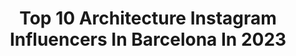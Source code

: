 ---
title: Top 10 Architecture Instagram Influencers In Barcelona In 2023
description: >-
  Find top architecture Instagram influencers in Barcelona in 2023. Most popular hashtags: #architecture #barcelona #ig #catalunya.
platform: Instagram
hits: 55
text_top: See the top-rated Instagram accounts on inBeat.
text_bottom: inBeat aggregates 55 Instagram influencers like this in Barcelona, Spain for you to connect with.
profiles:
  - username: "nil.monro"
    fullname: >-
      Nil Monró 😎
    bio: >-
      👨🏻‍💻 creativo 📩 info@nilmonro.com
    location: "Spain"
    followers: 60796
    engagement: 76
    commentsToLikes: 0.033531
    id: ckf5n5h81wtrv0j2317p3t71z
    verified: false
    hashtags: "#architecture, #barcelona, #tb, #sardegna"
  - username: "joanoriolfibla"
    fullname: >-
      Joan Oriol Fibla
    bio: >-
      Soy producto de la cultura occidental. Politólogo, catalán, republicano y europeo. Critico cuanto conozco, pero no conozco tanto. #barcelona #plants
    location: "Spain"
    followers: 7018
    engagement: 859
    commentsToLikes: 0.009153
    id: ck5zvf8f744gm0i145gkzxudr
    verified: false
    hashtags: "#architecture, #plants, #barcelona, #santjordi"
  - username: "yamildoval"
    fullname: >-
      Yamil Doval
    bio: >-
      📍 Based in Barcelona 📷 Architecture & pretty places 💙 Galego ⬇️ Prints & Presets ⬇️
    location: "Spain"
    followers: 6936
    engagement: 1319
    commentsToLikes: 0.033526
    id: ck6u7v27fnt470j718mz0eoun
    verified: false
    hashtags: "#galicia, #citiesoftheworld, #europedestinations, #lebeauvoyage"
  - username: "josepferrando_architecture"
    fullname: >-
      Josep Ferrando
    bio: >-
      BARCELONA BASED ARCHITECTURE STUDIO
    location: "Spain"
    followers: 35444
    engagement: 221
    commentsToLikes: 0.031317
    id: ck0uc68eug6vj0i19ppcwutpv
    verified: false
    hashtags: "#josepferrando, #wood, #moiane, #josepferrandoarchitecture"
  - username: "cityofbarcelona"
    fullname: >-
      CITY OF BARCELONA
    bio: >-
      💁🏻‍♀️Hi! I’m Donna! 📍Barcelona 📷 Iphone Only #cityofbarcelona
    location: "Spain"
    followers: 65913
    engagement: 451
    commentsToLikes: 0.018094
    id: ck0ucve8vht3i0i194bqml6iv
    verified: false
    hashtags: "#facade, #building, #barna, #catalun"
  - username: "maxibellucci"
    fullname: >-
      Maxi Bellucci
    bio: >-
      🧑🏼‍🚀 Creador audiovisual 🇪🇸 Barcelona | España ⬇️ Mirá mi portfolio ⬇️
    location: "Spain"
    followers: 14620
    engagement: 732
    commentsToLikes: 0.034290
    id: ck0w3uqv1vdrx0i194rref5ii
    verified: false
    hashtags: "#igbuenosaires, #barcelonainspira, #visto, #vivirenbuenosaires"
  - username: "adriagoulaphoto"
    fullname: >-
      Adria Goula Photo
    bio: >-
      Architecture photographer based in Barcelona #architecturephotography #barcelona
    location: "Spain"
    followers: 32442
    engagement: 216
    commentsToLikes: 0.019169
    id: ck0uc6b2bg7a30i19ct5lcc37
    verified: false
    hashtags: "#architectureporn, #architecturedesign, #adriagoulaphoto, #architecturephotography"
  - username: "peribet"
    fullname: >-
      Pedro
    bio: >-
      Barcelona Ⓜ️@raw_architecture_ Ⓜ️@rustlord_unity
    location: "Spain"
    followers: 12289
    engagement: 328
    commentsToLikes: 0.041354
    id: ck5q84wyj4gb00i117gwc8li4
    verified: false
    hashtags: "#arquitecturamx, #creative, #kings, #excellent"
  - username: "arquitecturag"
    fullname: >-
      ARQUITECTURA-G
    bio: >-
      Architectural office based in Barcelona.
    location: "Spain"
    followers: 87317
    engagement: 172
    commentsToLikes: 0.006228
    id: ck5c3fpagz8g60i11h7tngmqh
    verified: false
    hashtags: "#arquitecturag, #folchstudio, #japan, #nagoya"
  - username: "maksimslavin"
    fullname: >-
      M A K S I M    S L A V I N
    bio: >-
      Tel-Aviv based stylist & Interior designer Owner of @maksimslavininteriors
    location: "Spain"
    followers: 8224
    engagement: 534
    commentsToLikes: 0.018962
    id: ck6ucb0uhejre0j71tc2mkwqq
    verified: false
    hashtags: "#dubai, #adrussia, #interiordesign, #art"
---